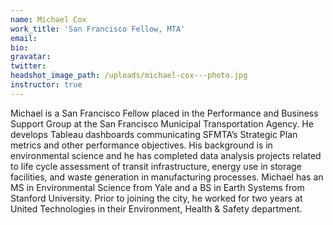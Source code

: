 ```yaml
---
name: Michael Cox
work_title: 'San Francisco Fellow, MTA'
email:
bio:
gravatar:
twitter:
headshot_image_path: /uploads/michael-cox---photo.jpg
instructor: true
---
```



Michael is a San Francisco Fellow placed in the Performance and Business Support Group at the San Francisco Municipal Transportation Agency. He develops Tableau dashboards communicating SFMTA’s Strategic Plan metrics and other performance objectives. His background is in environmental science and he has completed data analysis projects related to life cycle assessment of transit infrastructure, energy use in storage facilities, and waste generation in manufacturing processes. Michael has an MS in Environmental Science from Yale and a BS in Earth Systems from Stanford University. Prior to joining the city, he worked for two years at United Technologies in their Environment, Health & Safety department.